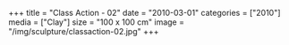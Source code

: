 +++
title = "Class Action - 02"
date = "2010-03-01"
categories = ["2010"]
media = ["Clay"]
size = "100 x 100 cm"
image = "/img/sculpture/classaction-02.jpg"
+++
